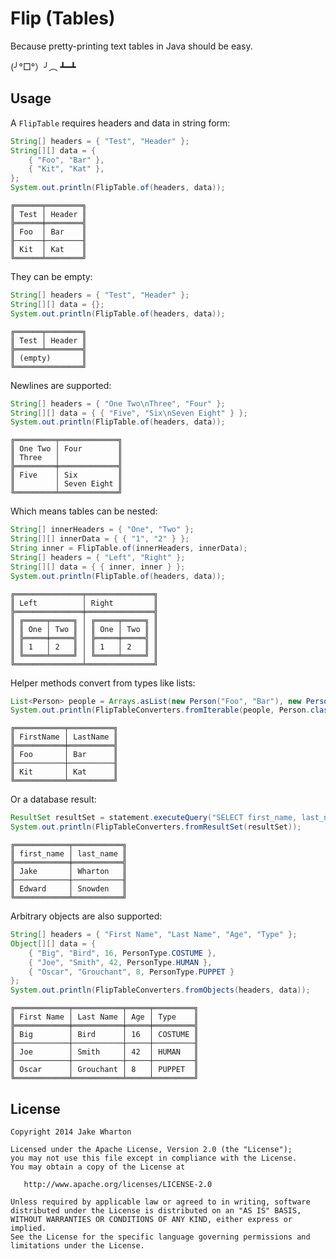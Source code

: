 Flip (Tables)
=============

Because pretty-printing text tables in Java should be easy.

(╯°□°）╯︵ ┻━┻



Usage
-----

A `FlipTable` requires headers and data in string form:
```java
String[] headers = { "Test", "Header" };
String[][] data = {
    { "Foo", "Bar" },
    { "Kit", "Kat" },
};
System.out.println(FlipTable.of(headers, data));
```
```
╔══════╤════════╗
║ Test │ Header ║
╠══════╪════════╣
║ Foo  │ Bar    ║
╟──────┼────────╢
║ Kit  │ Kat    ║
╚══════╧════════╝
```

They can be empty:
```java
String[] headers = { "Test", "Header" };
String[][] data = {};
System.out.println(FlipTable.of(headers, data));
```
```
╔══════╤════════╗
║ Test │ Header ║
╠══════╧════════╣
║ (empty)       ║
╚═══════════════╝
```

Newlines are supported:
```java
String[] headers = { "One Two\nThree", "Four" };
String[][] data = { { "Five", "Six\nSeven Eight" } };
System.out.println(FlipTable.of(headers, data));
```
```
╔═════════╤═════════════╗
║ One Two │ Four        ║
║ Three   │             ║
╠═════════╪═════════════╣
║ Five    │ Six         ║
║         │ Seven Eight ║
╚═════════╧═════════════╝
```

Which means tables can be nested:
```java
String[] innerHeaders = { "One", "Two" };
String[][] innerData = { { "1", "2" } };
String inner = FlipTable.of(innerHeaders, innerData);
String[] headers = { "Left", "Right" };
String[][] data = { { inner, inner } };
System.out.println(FlipTable.of(headers, data));
```
```
╔═══════════════╤═══════════════╗
║ Left          │ Right         ║
╠═══════════════╪═══════════════╣
║ ╔═════╤═════╗ │ ╔═════╤═════╗ ║
║ ║ One │ Two ║ │ ║ One │ Two ║ ║
║ ╠═════╪═════╣ │ ╠═════╪═════╣ ║
║ ║ 1   │ 2   ║ │ ║ 1   │ 2   ║ ║
║ ╚═════╧═════╝ │ ╚═════╧═════╝ ║
╚═══════════════╧═══════════════╝
```

Helper methods convert from types like lists:
```java
List<Person> people = Arrays.asList(new Person("Foo", "Bar"), new Person("Kit", "Kat"));
System.out.println(FlipTableConverters.fromIterable(people, Person.class));
```
```
╔═══════════╤══════════╗
║ FirstName │ LastName ║
╠═══════════╪══════════╣
║ Foo       │ Bar      ║
╟───────────┼──────────╢
║ Kit       │ Kat      ║
╚═══════════╧══════════╝
```

Or a database result:
```java
ResultSet resultSet = statement.executeQuery("SELECT first_name, last_name FROM users");
System.out.println(FlipTableConverters.fromResultSet(resultSet));
```
```
╔════════════╤═══════════╗
║ first_name │ last_name ║
╠════════════╪═══════════╣
║ Jake       │ Wharton   ║
╟────────────┼───────────╢
║ Edward     │ Snowden   ║
╚════════════╧═══════════╝
```

Arbitrary objects are also supported:
```java
String[] headers = { "First Name", "Last Name", "Age", "Type" };
Object[][] data = {
    { "Big", "Bird", 16, PersonType.COSTUME },
    { "Joe", "Smith", 42, PersonType.HUMAN },
    { "Oscar", "Grouchant", 8, PersonType.PUPPET }
};
System.out.println(FlipTableConverters.fromObjects(headers, data));
```
```
╔════════════╤═══════════╤═════╤═════════╗
║ First Name │ Last Name │ Age │ Type    ║
╠════════════╪═══════════╪═════╪═════════╣
║ Big        │ Bird      │ 16  │ COSTUME ║
╟────────────┼───────────┼─────┼─────────╢
║ Joe        │ Smith     │ 42  │ HUMAN   ║
╟────────────┼───────────┼─────┼─────────╢
║ Oscar      │ Grouchant │ 8   │ PUPPET  ║
╚════════════╧═══════════╧═════╧═════════╝
```



License
-------

    Copyright 2014 Jake Wharton

    Licensed under the Apache License, Version 2.0 (the "License");
    you may not use this file except in compliance with the License.
    You may obtain a copy of the License at

       http://www.apache.org/licenses/LICENSE-2.0

    Unless required by applicable law or agreed to in writing, software
    distributed under the License is distributed on an "AS IS" BASIS,
    WITHOUT WARRANTIES OR CONDITIONS OF ANY KIND, either express or implied.
    See the License for the specific language governing permissions and
    limitations under the License.
